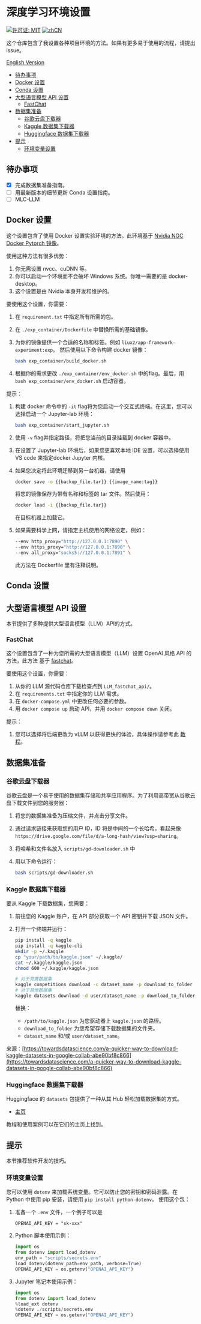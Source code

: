 # 深度学习环境设置

[![许可证: MIT](https://img.shields.io/badge/License-MIT-yellow.svg)](https://opensource.org/licenses/MIT)
[![zhCN](https://img.shields.io/badge/lang-zh-red.svg)](https://github.com/liux2/DL_env_Setups/blob/main/README.zh.md)

这个仓库包含了我设置各种项目环境的方法。如果有更多易于使用的流程，请提出issue。

[English Version](https://github.com/liux2/DL_env_Setups/blob/main/README.md)

* [待办事项](#待办事项)
* [Docker 设置](#docker-设置)
* [Conda 设置](#conda-设置)
* [大型语言模型 API 设置](#大型语言模型-api-设置)
  * [FastChat](#fastchat)
* [数据集准备](#数据集准备)
  * [谷歌云盘下载器](#谷歌云盘下载器)
  * [Kaggle 数据集下载器](#kaggle-数据集下载器)
  * [Huggingface 数据集下载器](#huggingface-数据集下载器)
* [提示](#提示)
  * [环境变量设置](#环境变量设置)

## 待办事项

* [x] 完成数据集准备指南。
* [ ] 用最新版本的细节更新 Conda 设置指南。
* [ ] MLC-LLM

## Docker 设置

这个设置包含了使用 Docker 设置实验环境的方法。此环境基于 [Nvidia NGC Docker Pytorch 镜像](https://catalog.ngc.nvidia.com/orgs/nvidia/containers/pytorch)。

使用这种方法有很多优势：

1. 你无需设置 nvcc、cuDNN 等。
2. 你可以启动一个环境而不会破坏 Windows 系统。你唯一需要的是 docker-desktop。
3. 这个设置是由 Nvidia 本身开发和维护的。

要使用这个设置，你需要：

1. 在 `requirement.txt` 中指定所有所需的包。
2. 在 `./exp_container/Dockerfile` 中替换所需的基础镜像。
3. 为你的镜像提供一个合适的名称和标签。例如 `liux2/app-framework-experiment:exp`。
然后使用以下命令构建 docker 镜像：

    ```bash
    bash exp_container/build_docker.sh
    ```

4. 根据你的需求更改 `./exp_container/env_docker.sh` 中的flag。最后，用
`bash exp_container/env_docker.sh` 启动容器。

提示：

1. 构建 docker 命令中的 `-it` flag将为您启动一个交互式终端。在这里，您可以选择启动一个 Jupyter-lab 环境：

    ```bash
    bash exp_container/start_jupyter.sh
    ```

2. 使用 `-v` flag并指定路径，将把您当前的目录挂载到 docker 容器中。
3. 在设置了 Jupyter-lab 环境后，如果您更喜欢本地 IDE 设置，可以选择使用 VS code 来指定docker Jupyter 内核。
4. 如果您决定将此环境迁移到另一台机器，请使用

    ```bash
    docker save -o {{backup_file.tar}} {{image_name:tag}}
    ```

    将您的镜像保存为带有名称和标签的 tar 文件。然后使用：

    ```bash
    docker load -i {{backup_file.tar}}
    ```

    在目标机器上加载它。
5. 如果需要科学上网，请指定主机使用的网络设定，例如：

    ```bash
    --env http_proxy="http://127.0.0.1:7890" \
    --env https_proxy="http://127.0.0.1:7890" \
    --env all_proxy="socks5://127.0.0.1:7891" \
    ```

    此方法在 Dockerfile 里有注释说明。

## Conda 设置

## 大型语言模型 API 设置

本节提供了多种提供大型语言模型（LLM）API的方式。

### FastChat

这个设置包含了一种为您所需的大型语言模型（LLM）设置 OpenAI 风格 API 的方法，此方法
基于 [fastchat](https://github.com/lm-sys/FastChat)。

要使用这个设置，你需要：

1. 从你的 LLM 源代码仓库下载检查点到 `LLM_fastchat_api/`。
2. 在 `requirements.txt` 中指定你的 LLM 需求。
3. 在 `docker-compose.yml` 中更改任何必要的参数。
4. 用 `docker compose up` 启动 API，并用 `docker compose down` 关闭。

提示：

1. 您可以选择将后端更改为 vLLM 以获得更快的体验，具体操作请参考此
[教程](https://github.com/lm-sys/FastChat/blob/main/docs/vllm_integration.md)。

## 数据集准备

### 谷歌云盘下载器

谷歌云盘是一个易于使用的数据集存储和共享应用程序。为了利用高带宽从谷歌云盘下载文件到您的服务器：

1. 将您的数据集准备为压缩文件，并点击分享文件。
2. 通过请求链接来获取您的用户 ID，ID 将是中间的一个长哈希，看起来像 `https://drive.google.com/file/d/a-long-hash/view?usp=sharing`。
3. 将哈希和文件名放入 `scripts/gd-downloader.sh` 中
4. 用以下命令运行：

    ```bash
    bash scripts/gd-downloader.sh
    ```

### Kaggle 数据集下载器

要从 Kaggle 下载数据集，您需要：

1. 前往您的 Kaggle 账户，在 API 部分获取一个 API 密钥并下载 JSON 文件。
2. 打开一个终端并运行：

    ```bash
    pip install -q kaggle
    pip install -q kaggle-cli
    mkdir -p ~/.kaggle
    cp "your/path/to/kaggle.json" ~/.kaggle/
    cat ~/.kaggle/kaggle.json 
    chmod 600 ~/.kaggle/kaggle.json

    # 对于竞赛数据集
    kaggle competitions download -c dataset_name -p download_to_folder
    # 对于其他数据集
    kaggle datasets download -d user/dataset_name -p download_to_folder
    ```

    替换：

    * `/path/to/kaggle.json` 为您驱动器上 `kaggle.json` 的路径。
    * `download_to_folder` 为您希望存储下载数据集的文件夹。
    * `dataset_name` 和/或 `user/dataset_name`。

来源：[https://towardsdatascience.com/a-quicker-way-to-download-kaggle-datasets-in-google-collab-abe90bf8c866](https://towardsdatascience.com/a-quicker-way-to-download-kaggle-datasets-in-google-collab-abe90bf8c866)

### Huggingface 数据集下载器

Huggingface 的 `datasets` 包提供了一种从其 Hub 轻松加载数据集的方式。

* [主页](https://huggingface.co/docs/datasets/index)

教程和使用案例可以在它们的主页上找到。

## 提示

本节推荐软件开发的技巧。

### 环境变量设置

您可以使用 `dotenv` 来加载系统变量。它可以防止您的密钥和密码泄露。在 Python 中使用 pip 安装，请使用 `pip install python-dotenv`。
使用这个包：

1. 准备一个 `.env` 文件，一个例子可以是

    ```env
    OPENAI_API_KEY = "sk-xxx"
    ```

2. Python 脚本使用示例：

    ```python
    import os
    from dotenv import load_dotenv
    env_path = "scripts/secrets.env"
    load_dotenv(dotenv_path=env_path, verbose=True)
    OPENAI_API_KEY = os.getenv("OPENAI_API_KEY")
    ```

3. Jupyter 笔记本使用示例：

    ```python
    import os
    from dotenv import load_dotenv
    %load_ext dotenv
    %dotenv ./scripts/secrets.env
    OPENAI_API_KEY = os.getenv("OPENAI_API_KEY")
    ```
